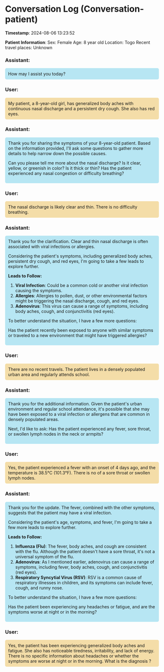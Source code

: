 # Conversation Log (Conversation-patient)

**Timestamp**: 2024-08-06 13:23:52

**Patient Information**:
Sex: Female
Age: 8 year old
Location: Togo
Recent travel places: Unknown


### Assistant:

<div style="background-color: #B7E6F3; padding: 10px; border-radius: 5px;">
How may I assist you today?
</div>

### User:

<div style="background-color: #F4DDA8; padding: 10px; border-radius: 5px;">
My patient, a 8-year-old girl, has generalized body aches with continuous nasal discharge and a persistent dry cough. She also has red eyes.
</div>

### Assistant:

<div style="background-color: #B7E6F3; padding: 10px; border-radius: 5px;">
Thank you for sharing the symptoms of your 8-year-old patient. Based on the information provided, I'll ask some questions to gather more details to help narrow down the possible causes.

Can you please tell me more about the nasal discharge? Is it clear, yellow, or greenish in color? Is it thick or thin? Has the patient experienced any nasal congestion or difficulty breathing?
</div>

### User:

<div style="background-color: #F4DDA8; padding: 10px; border-radius: 5px;">
The nasal discharge is likely clear and thin. There is no difficulty breathing.
</div>

### Assistant:

<div style="background-color: #B7E6F3; padding: 10px; border-radius: 5px;">
Thank you for the clarification. Clear and thin nasal discharge is often associated with viral infections or allergies.

Considering the patient's symptoms, including generalized body aches, persistent dry cough, and red eyes, I'm going to take a few leads to explore further.

**Leads to Follow:**

1. **Viral Infection**: Could be a common cold or another viral infection causing the symptoms.
2. **Allergies**: Allergies to pollen, dust, or other environmental factors might be triggering the nasal discharge, cough, and red eyes.
3. **Adenovirus**: This virus can cause a range of symptoms, including body aches, cough, and conjunctivitis (red eyes).

To better understand the situation, I have a few more questions:

Has the patient recently been exposed to anyone with similar symptoms or traveled to a new environment that might have triggered allergies?
</div>

### User:

<div style="background-color: #F4DDA8; padding: 10px; border-radius: 5px;">
There are no recent travels. The patient lives in a densely populated urban area and regularly attends school.
</div>

### Assistant:

<div style="background-color: #B7E6F3; padding: 10px; border-radius: 5px;">
Thank you for the additional information. Given the patient's urban environment and regular school attendance, it's possible that she may have been exposed to a viral infection or allergens that are common in densely populated areas.

Next, I'd like to ask: Has the patient experienced any fever, sore throat, or swollen lymph nodes in the neck or armpits?
</div>

### User:

<div style="background-color: #F4DDA8; padding: 10px; border-radius: 5px;">
Yes, the patient experienced a fever with an onset of 4 days ago, and the temperature is 38.5°C (101.3°F). There is no of a sore throat or swollen lymph nodes.
</div>

### Assistant:

<div style="background-color: #B7E6F3; padding: 10px; border-radius: 5px;">
Thank you for the update. The fever, combined with the other symptoms, suggests that the patient may have a viral infection.

Considering the patient's age, symptoms, and fever, I'm going to take a few more leads to explore further.

**Leads to Follow:**

1. **Influenza (Flu)**: The fever, body aches, and cough are consistent with the flu. Although the patient doesn't have a sore throat, it's not a universal symptom of the flu.
2. **Adenovirus**: As I mentioned earlier, adenovirus can cause a range of symptoms, including fever, body aches, cough, and conjunctivitis (red eyes).
3. **Respiratory Syncytial Virus (RSV)**: RSV is a common cause of respiratory illnesses in children, and its symptoms can include fever, cough, and runny nose.

To better understand the situation, I have a few more questions:

Has the patient been experiencing any headaches or fatigue, and are the symptoms worse at night or in the morning?
</div>

### User:

<div style="background-color: #F4DDA8; padding: 10px; border-radius: 5px;">
Yes, the patient has been experiencing generalized body aches and fatigue. She also has noticeable tiredness, irritability, and lack of energy. There is no specific information about headaches or whether the symptoms are worse at night or in the morning. What is the diagnosis ?
</div>

